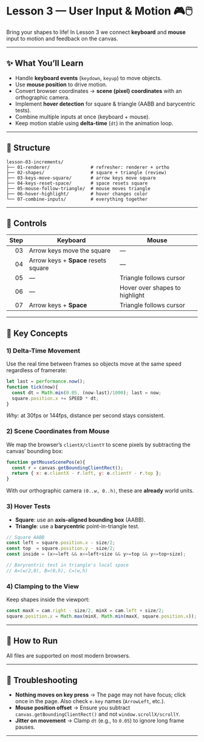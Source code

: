 # Lesson 3 — User Input & Motion 🎮🖱️

Bring your shapes to life! In Lesson 3 we connect **keyboard** and **mouse** input to motion and feedback on the canvas.

---

## ✨ What You’ll Learn
- Handle **keyboard events** (`keydown`, `keyup`) to move objects.
- Use **mouse position** to drive motion.
- Convert browser coordinates → **scene (pixel) coordinates** with an orthographic camera.
- Implement **hover detection** for square & triangle (AABB and barycentric tests).
- Combine multiple inputs at once (keyboard + mouse).
- Keep motion stable using **delta-time** (`dt`) in the animation loop.

---

## 📂 Structure
```
lesson-03-increments/
├── 01-renderer/               # refresher: renderer + ortho
├── 02-shapes/                 # square + triangle (review)
├── 03-keys-move-square/       # arrow keys move square
├── 04-keys-reset-space/       # space resets square
├── 05-mouse-follow-triangle/  # mouse moves triangle
├── 06-hover-highlight/        # hover changes color
└── 07-combine-inputs/         # everything together
```

---

## 🧭 Controls
| Step | Keyboard | Mouse |
|-----:|---------|-------|
| 03   | Arrow keys move the square | — |
| 04   | Arrow keys + **Space** resets square | — |
| 05   | — | Triangle follows cursor |
| 06   | — | Hover over shapes to highlight |
| 07   | Arrow keys + **Space** | Triangle follows cursor |

---

## 🧠 Key Concepts

### 1) Delta-Time Movement
Use the real time between frames so objects move at the same speed regardless of framerate:
```js
let last = performance.now();
function tick(now){
  const dt = Math.min(0.05, (now-last)/1000); last = now;
  square.position.x += SPEED * dt;
}
```
*Why:* at 30fps or 144fps, distance per second stays consistent.

### 2) Scene Coordinates from Mouse
We map the browser’s `clientX/clientY` to scene pixels by subtracting the canvas’ bounding box:
```js
function getMouseScenePos(e){
  const r = canvas.getBoundingClientRect();
  return { x: e.clientX - r.left, y: e.clientY - r.top };
}
```
With our orthographic camera `(0..w, 0..h)`, these are **already** world units.

### 3) Hover Tests
- **Square**: use an **axis-aligned bounding box** (AABB).
- **Triangle**: use a **barycentric** point-in-triangle test.

```js
// Square AABB
const left = square.position.x - size/2;
const top  = square.position.y - size/2;
const inside = (x>=left && x<=left+size && y>=top && y<=top+size);
```

```js
// Barycentric test in triangle's local space
// A=(w/2,0), B=(0,h), C=(w,h)
```

### 4) Clamping to the View
Keep shapes inside the viewport:
```js
const maxX = cam.right - size/2, minX = cam.left + size/2;
square.position.x = Math.max(minX, Math.min(maxX, square.position.x));
```

---

## 🚀 How to Run
All files are supported on most modern browsers.

---

## 🧩 Troubleshooting
- **Nothing moves on key press** → The page may not have focus; click once in the page. Also check `e.key` names (`ArrowLeft`, etc.).  
- **Mouse position offset** → Ensure you subtract `canvas.getBoundingClientRect()` and not `window.scrollX/scrollY`.  
- **Jitter on movement** → Clamp `dt` (e.g., to `0.05`) to ignore long frame pauses.

---
